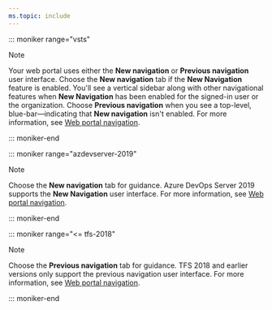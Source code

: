 ```yaml
---
ms.topic: include
---
```


::: moniker range="vsts"

> [!NOTE]
> Your web portal uses either the **New navigation** or **Previous navigation** user interface. Choose the **New navigation** tab if the **New Navigation** feature is enabled. You'll see a vertical sidebar along with other navigational features when **New Navigation** has been enabled for the signed-in user or the organization. Choose **Previous navigation** when you see a top-level, blue-bar&mdash;indicating that **New navigation** isn't enabled. For more information, see [Web portal navigation](/azure/devops/project/navigation/index).  

::: moniker-end

::: moniker range="azdevserver-2019"

> [!NOTE]
> Choose the **New navigation** tab for guidance. Azure DevOps Server 2019 supports the **New Navigation** user interface. For more information, see [Web portal navigation](/azure/devops/project/navigation/index).  

::: moniker-end

::: moniker range="<= tfs-2018"

> [!NOTE]
> Choose the **Previous navigation** tab for guidance. TFS 2018 and earlier versions only support the previous navigation user interface. For more information, see [Web portal navigation](/azure/devops/project/navigation/index).  

::: moniker-end

